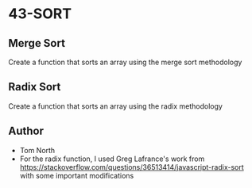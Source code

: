 # 43-SORT
  ## Merge Sort
  Create a function that sorts an array using the merge sort methodology
  ## Radix Sort
  Create a function that sorts an array using the radix methodology
  ## Author
  - Tom North
  - For the radix function, I used Greg Lafrance's work from https://stackoverflow.com/questions/36513414/javascript-radix-sort
    with some important modifications
  